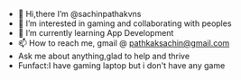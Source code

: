 - 👋 Hi,there  I’m @sachinpathakvns
- 👀 I’m interested in gaming and collaborating with peoples 
- 🌱 I’m currently learning App Development
- 📫 How to reach me, gmail @ pathkaksachin@gmail.com
- Ask me about anything,glad to help and thrive
- Funfact:I have gaming laptop but i don't have any game

<!---
sachinpathakvns/sachinpathakvns is a ✨ special ✨ repository because its `README.md` (this file) appears on your GitHub profile.
You can click the Preview link to take a look at your changes.
--->

